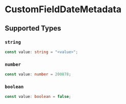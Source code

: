 # CustomFieldDateMetadata


## Supported Types

### `string`

```typescript
const value: string = "<value>";
```

### `number`

```typescript
const value: number = 200878;
```

### `boolean`

```typescript
const value: boolean = false;
```

